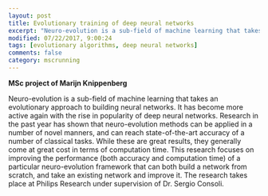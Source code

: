 ```yaml
---
layout: post
title: Evolutionary training of deep neural networks
excerpt: "Neuro-evolution is a sub-field of machine learning that takes an evolutionary approach to building neural networks. It has become more active again with the rise in popularity of deep neural networks. Research in the past year has shown that neuro-evolution methods can be applied in a number of novel manners, and can reach state-of-the-art accuracy of a number of classical tasks..."
modified: 07/22/2017, 9:00:24
tags: [evolutionary algorithms, deep neural networks]
comments: false
category: mscrunning
---
```


**MSc project of Marijn Knippenberg**

Neuro-evolution is a sub-field of machine learning that takes an evolutionary approach to building neural networks. It has become more active again with the rise in popularity of deep neural networks. Research in the past year has shown that neuro-evolution methods can be applied in a number of novel manners, and can reach state-of-the-art accuracy of a number of classical tasks. While these are great results, they generally come at great cost in terms of computation time. This research focuses on improving the performance (both accuracy and computation time) of a particular neuro-evolution framework that can both build a network from scratch, and take an existing network and improve it. The research takes place at Philips Research under supervision of Dr. Sergio Consoli. 
